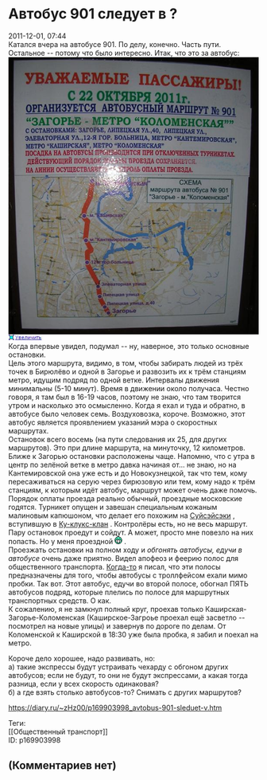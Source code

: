 Автобус 901 следует в ?
=======================

  
2011-12-01, 07:44  
 Катался вчера на автобусе 901. По делу, конечно. Часть пути. Остальное -- потому что было интересно. Итак, что это за автобус:   
   [![](pics/f4447e51a72bt.jpg)](http://radikal.ru/F/s017.radikal.ru/i413/1111/0f/f4447e51a72b.jpg.html)     
 Когда впервые увидел, подумал -- ну, наверное, это только основные остановки.   
 Цель этого маршрута, видимо, в том, чтобы забирать людей из трёх точек в Бирюлёво и одной в Загорье и развозить их к трём станциям метро, идущим подряд по одной ветке. Интервалы движения минимальны (5-10 минут). Время в движении около получаса. Честно говоря, я там был в 16-19 часов, поэтому не знаю, что там творится утром и насколько это осмысленно. Когда я ехал и туда и обратно, в автобусе было человек семь. Воздуховозка, короче. Возможно, этот автобус является проявлением указаний мэра о скоростных маршрутах.   
 Остановок всего восемь (на пути следования их 25, для других маршрутов). Это при длине маршрута, на минуточку, 12 километров. Ближе к Загорью остановки расположены чаще. Напомню, что с утра в центр по зелёной ветке в метро давка начиная от... не знаю, но на Кантемировской она уже есть и до Новокузнецкой, так что тем, кому пересаживаться на серую через бирюзовую или тем, кому надо к трём станциям, к которым идёт автобус, маршрут может очень даже помочь.   
 Порядок оплаты проезда реально обычный, проездные московские годятся. Турникет опущен и завешан специальным кожаным малиновым капюшоном, что делает его похожим на  [Суйсэйсэки](https://images.google.com/search?tbm=isch&q=suiseiseki)  , вступившую в  [Ку-клукс-клан](https://ru.wikipedia.org/wiki/Ку-клукс-клан)  . Контролёры есть, но не весь маршрут. Пару остановок проедут и сойдут. А может, просто мне повезло на них попасть. Но у меня проездной ![:D](pics/1131.gif) .   
 Проезжать остановки на полном ходу и  *обгонять автобусы, едучи в автобусе*  очень даже приятно. Видел апофеоз и феерию полос для общественного транспорта.  [Когда-то](О%20полосе%20для%20маршрутных%20транспортных%20средств)  я писал, что эти полосы предназначены для того, чтобы автобусы с троллфейсом ехали мимо пробки. Так вот. Этот автобус, едучи во второй полосе, обогнал ПЯТЬ автобусов подряд, которые плелись по полосе для маршрутных транспортных средств. О как.   
 К сожалению, я не замкнул полный круг, проехав только Каширская-Загорье-Коломенская (Каширское-Загроье проехал ещё засветло -- посмотрел на новые улицы) и завернув по дороге по делам. От Коломенской к Каширской в 18:30 уже была пробка, я забил и поехал на метро.   
   
 Короче дело хорошее, надо развивать, но:   
 а) такие экспрессы будут устраивать чехарду с обгоном других автобусов; если не будут, то они не будут экспрессами, а какая тогда разница, если у всех скорость одинаковая?   
 б) а где взять столько автобусов-то? Снимать с других маршрутов?   
  
<https://diary.ru/~zHz00/p169903998_avtobus-901-sleduet-v.htm>  
  
Теги:  
[[Общественный транспорт]]  
ID: p169903998  


(Комментариев нет)
------------------